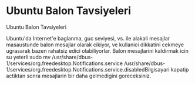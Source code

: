# Ubuntu Balon Tavsiyeleri


Ubuntu Balon Tavsiyeleri



Ubuntu'da Internet'e baglanma, guc seviyesi, vs. ile alakali mesajlar masaustunde balon mesajlar olarak cikiyor, ve kullanici dikkatini cekmeye ugrasarak bazen rahatsiz edici olabiliyorlar. Balon mesajlarini kaldirmak icin su yeterli:sudo mv /usr/share/dbus-1/services/org.freedesktop.Notifications.service /usr/share/dbus-1/services/org.freedesktop.Notifications.service.disabledBilgisayari kapatip actiktan sonra mesajlarin bir daha gelmedigini goreceksiniz.




